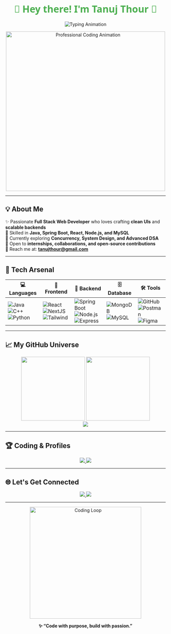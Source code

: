 <!-- 🎨 Redesigned GitHub Profile README for Tanuj Thour -->

<h1 align="center">
  <span style="font-family: 'Segoe UI', Tahoma, Geneva, Verdana, sans-serif; font-size: 30px; color: #4CAF50;">🚀 Hey there! I'm <strong>Tanuj Thour</strong> 👋</span>
</h1>

<p align="center">
  <img src="https://readme-typing-svg.demolab.com?font=Fira+Code&weight=600&size=24&duration=2500&pause=800&color=36BCF7&center=true&vCenter=true&width=800&lines=Full+Stack+Web+Developer;Backend+Specialist+in+Java+%7C+Spring+Boot;Exploring+DSA+%26+System+Design;Turning+Ideas+Into+Scalable+Solutions" alt="Typing Animation"/>
</p>

<p align="center">
  <img src="https://github.com/Tanuj1228/Tanuj1228/blob/main/assets/coding-professional.gif" width="500" alt="Professional Coding Animation"/>
</p>

---

## 💡 About Me

✨ Passionate **Full Stack Web Developer** who loves crafting **clean UIs** and **scalable backends**  
🚀 Skilled in **Java, Spring Boot, React, Node.js, and MySQL**  
🧠 Currently exploring **Concurrency, System Design, and Advanced DSA**  
💬 Open to **internships, collaborations, and open-source contributions**  
📧 Reach me at: **tanujthour@gmail.com**

---

## 🧠 Tech Arsenal

| 💻 Languages                                                                                                                                                                                                                                  | 🎨 Frontend                                                                                                                                                                                                                                                                 | 🔧 Backend                                                                                                                                                                       | 🗄️ Database                                                                                                                                                               | 🛠️ Tools                                                                                                                                                                                                                                                     |
| --------------------------------------------------------------------------------------------------------------------------------------------------------------------------------------------------------------------------------------------- | --------------------------------------------------------------------------------------------------------------------------------------------------------------------------------------------------------------------------------------------------------------------------- | -------------------------------------------------------------------------------------------------------------------------------------------------------------------------------- | ------------------------------------------------------------------------------------------------------------------------------------------------------------------------- | ------------------------------------------------------------------------------------------------------------------------------------------------------------------------------------------------------------------------------------------------------------- |
| ![Java](https://img.shields.io/badge/Java-orange?style=flat-square&logo=java) ![C++](https://img.shields.io/badge/C++-blue?style=flat-square&logo=c++) ![Python](https://img.shields.io/badge/Python-yellow?style=flat-square&logo=python) | ![React](https://img.shields.io/badge/React-20232A?style=flat-square&logo=react) ![NextJS](https://img.shields.io/badge/Next.js-000000?style=flat-square&logo=next.js) ![Tailwind](https://img.shields.io/badge/Tailwind_CSS-06B6D4?style=flat-square&logo=tailwind-css) | ![Spring Boot](https://img.shields.io/badge/Spring_Boot-6DB33F?style=flat-square&logo=springboot) ![Node.js](https://img.shields.io/badge/Node.js-339933?style=flat-square&logo=node.js) ![Express](https://img.shields.io/badge/Express.js-grey?style=flat-square&logo=express) | ![MongoDB](https://img.shields.io/badge/MongoDB-4EA94B?style=flat-square&logo=mongodb) ![MySQL](https://img.shields.io/badge/MySQL-00758F?style=flat-square&logo=mysql) | ![GitHub](https://img.shields.io/badge/GitHub-black?style=flat-square&logo=github) ![Postman](https://img.shields.io/badge/Postman-orange?style=flat-square&logo=postman) ![Figma](https://img.shields.io/badge/Figma-F24E1E?style=flat-square&logo=figma) |

---

## 📈 My GitHub Universe

<p align="center">
  <img src="https://github-readme-stats.vercel.app/api?username=Tanuj1228&show_icons=true&theme=tokyonight&hide_border=true" height="200"/>
  <img src="https://github-readme-stats.vercel.app/api/top-langs/?username=Tanuj1228&layout=compact&theme=tokyonight&hide_border=true" height="200"/>
  <br>
  <img src="https://github-profile-summary-cards.vercel.app/api/cards/profile-details?username=Tanuj1228&theme=tokyonight" />
</p>

---

## 🏆 Coding & Profiles

<p align="center">
  <a href="https://leetcode.com/u/Tanuj1228/">
    <img src="https://img.shields.io/badge/LeetCode-FFA116?style=for-the-badge&logo=LeetCode&logoColor=white"/>
  </a>
  <a href="https://www.hackerrank.com/profile/tanujthour">
    <img src="https://img.shields.io/badge/HackerRank-2EC866?style=for-the-badge&logo=HackerRank&logoColor=white"/>
  </a>
</p>

---

## 🌐 Let's Get Connected

<p align="center">
  <a href="https://www.linkedin.com/in/tanuj-thour">
    <img src="https://img.shields.io/badge/LinkedIn-blue?style=for-the-badge&logo=linkedin&logoColor=white"/>
  </a>
  <a href="mailto:tanujthour@gmail.com">
    <img src="https://img.shields.io/badge/Gmail-D14836?style=for-the-badge&logo=gmail&logoColor=white"/>
  </a>
</p>

---

<p align="center">
  <img src="https://media.giphy.com/media/WFZvB7VIXBgiz3oDXE/giphy.gif" width="350" alt="Coding Loop"/>
</p>

<p align="center"><strong>✨ “Code with purpose, build with passion.”</strong></p>
